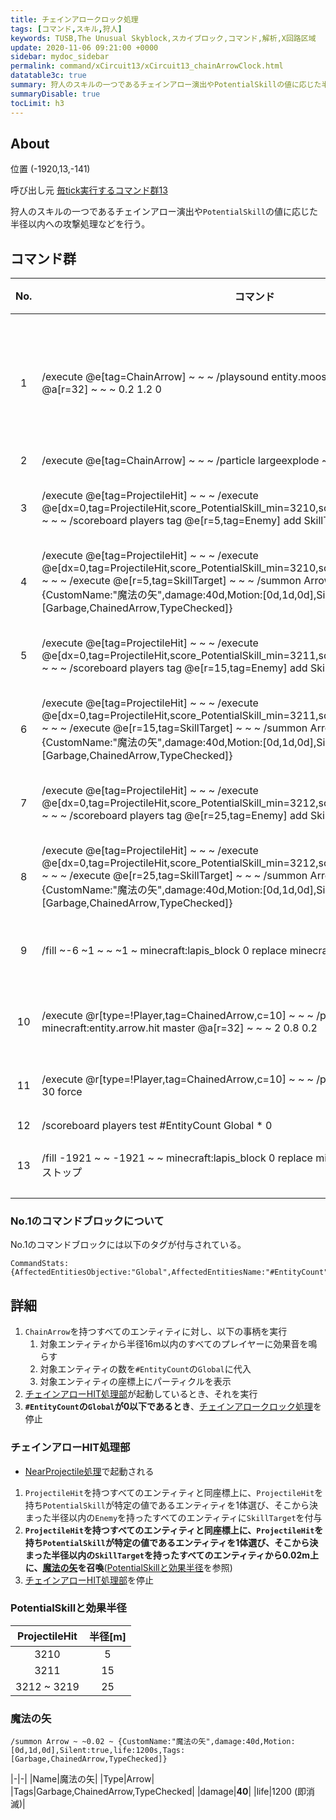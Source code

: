 ```yaml
---
title: チェインアロークロック処理
tags: [コマンド,スキル,狩人]
keywords: TUSB,The Unusual Skyblock,スカイブロック,コマンド,解析,X回路区域
update: 2020-11-06 09:21:00 +0000
sidebar: mydoc_sidebar
permalink: command/xCircuit13/xCircuit13_chainArrowClock.html
datatable3c: true
summary: 狩人のスキルの一つであるチェインアロー演出やPotentialSkillの値に応じた半径以内への攻撃処理などを行う。
summaryDisable: true
tocLimit: h3
---
```


## About

<span class="tagYellow">位置</span> (-1920,13,-141)

<span class="tagBlack">呼び出し元</span> [毎tick実行するコマンド群13]({{site.baseurl}}/command/xCircuit13/xCircuit13_command.html)

狩人のスキルの一つであるチェインアロー演出や`PotentialSkill`の値に応じた半径以内への攻撃処理などを行う。

## コマンド群

<div class="datatable3c-begin"></div>

|No.|コマンド|状態|
|:-:|-|-|
|1|/execute @e[tag=ChainArrow] ~ ~ ~ /playsound entity.mooshroom.shear master @a[r=32] ~ ~ ~ 0.2 1.2 0|リピート<br>動力が必要|
|2|/execute @e[tag=ChainArrow] ~ ~ ~ /particle largeexplode ~ ~-0.3 ~ 0 0 0 0 1 force|
|3|/execute @e[tag=ProjectileHit] ~ ~ ~ /execute @e[dx=0,tag=ProjectileHit,score_PotentialSkill_min=3210,score_PotentialSkill=3210,c=1] ~ ~ ~ /scoreboard players tag @e[r=5,tag=Enemy] add SkillTarget|動力が必要|
|4|/execute @e[tag=ProjectileHit] ~ ~ ~ /execute @e[dx=0,tag=ProjectileHit,score_PotentialSkill_min=3210,score_PotentialSkill=3210,c=1] ~ ~ ~ /execute @e[r=5,tag=SkillTarget] ~ ~ ~ /summon Arrow ~ ~0.02 ~ {CustomName:"魔法の矢",damage:40d,Motion:[0d,1d,0d],Silent:true,life:1200s,Tags:[Garbage,ChainedArrow,TypeChecked]}|条件付き|
|5|/execute @e[tag=ProjectileHit] ~ ~ ~ /execute @e[dx=0,tag=ProjectileHit,score_PotentialSkill_min=3211,score_PotentialSkill=3211,c=1] ~ ~ ~ /scoreboard players tag @e[r=15,tag=Enemy] add SkillTarget|動力が必要|
|6|/execute @e[tag=ProjectileHit] ~ ~ ~ /execute @e[dx=0,tag=ProjectileHit,score_PotentialSkill_min=3211,score_PotentialSkill=3211,c=1] ~ ~ ~ /execute @e[r=15,tag=SkillTarget] ~ ~ ~ /summon Arrow ~ ~0.02 ~ {CustomName:"魔法の矢",damage:40d,Motion:[0d,1d,0d],Silent:true,life:1200s,Tags:[Garbage,ChainedArrow,TypeChecked]}|条件付き|
|7|/execute @e[tag=ProjectileHit] ~ ~ ~ /execute @e[dx=0,tag=ProjectileHit,score_PotentialSkill_min=3212,score_PotentialSkill=3219,c=1] ~ ~ ~ /scoreboard players tag @e[r=25,tag=Enemy] add SkillTarget|動力が必要|
|8|/execute @e[tag=ProjectileHit] ~ ~ ~ /execute @e[dx=0,tag=ProjectileHit,score_PotentialSkill_min=3212,score_PotentialSkill=3219,c=1] ~ ~ ~ /execute @e[r=25,tag=SkillTarget] ~ ~ ~ /summon Arrow ~ ~0.02 ~ {CustomName:"魔法の矢",damage:40d,Motion:[0d,1d,0d],Silent:true,life:1200s,Tags:[Garbage,ChainedArrow,TypeChecked]}|条件付き|
|9|/fill ~-6 ~1 ~ ~ ~1 ~ minecraft:lapis_block 0 replace minecraft:redstone_block 0|動力が必要|
|10|/execute @r[type=!Player,tag=ChainedArrow,c=10] ~ ~ ~ /playsound minecraft:entity.arrow.hit master @a[r=32] ~ ~ ~ 2 0.8 0.2|条件付き|
|11|/execute @r[type=!Player,tag=ChainedArrow,c=10] ~ ~ ~ /particle crit ~ ~1 ~ 1 1 1 0.1 30 force|条件付き|
|12|/scoreboard players test #EntityCount Global * 0|
|13|/fill -1921 ~ ~ -1921 ~ ~ minecraft:lapis_block 0 replace minecraft:redstone_block 0 ###ストップ|条件付き|

<div class="datatable3c-end"></div>

### No.1のコマンドブロックについて

No.1のコマンドブロックには以下のタグが付与されている。

```mcfunction
CommandStats:{AffectedEntitiesObjective:"Global",AffectedEntitiesName:"#EntityCount"}
```

## 詳細

1. `ChainArrow`を持つすべてのエンティティに対し、以下の事柄を実行
   1. 対象エンティティから半径16m以内のすべてのプレイヤーに効果音を鳴らす
   2. 対象エンティティの数を`#EntityCount`の`Global`に代入
   3. 対象エンティティの座標上にパーティクルを表示
2. [チェインアローHIT処理部](#チェインアローhit処理部)が起動しているとき、それを実行
3. **`#EntityCount`の`Global`が0以下であるとき**、[チェインアロークロック処理]({{site.baseurl}}/command/xCircuit13/xCircuit13_chainArrowClock.html)を停止

### チェインアローHIT処理部

- [NearProjectile処理]({{site.baseurl}}/command/xCircuit12/xCircuit12_nearProjectileProcessing.html)で起動される

1. `ProjectileHit`を持つすべてのエンティティと同座標上に、`ProjectileHit`を持ち`PotentialSkill`が特定の値であるエンティティを1体選び、そこから決まった半径以内の`Enemy`を持ったすべてのエンティティに`SkillTarget`を付与
2. **`ProjectileHit`を持つすべてのエンティティと同座標上に、`ProjectileHit`を持ち`PotentialSkill`が特定の値であるエンティティを1体選び、そこから決まった半径以内の`SkillTarget`を持ったすべてのエンティティから0.02m上に、[魔法の矢](#魔法の矢)を召喚**([PotentialSkillと効果半径](#potentialskillと効果半径)を参照)
3. [チェインアローHIT処理部](#チェインアローhit処理部)を停止

### PotentialSkillと効果半径

|ProjectileHit|半径[m]|
|:-:|:-:|
|3210|5|
|3211|15|
|3212 ~ 3219|25|

### 魔法の矢

```mcfunction
/summon Arrow ~ ~0.02 ~ {CustomName:"魔法の矢",damage:40d,Motion:[0d,1d,0d],Silent:true,life:1200s,Tags:[Garbage,ChainedArrow,TypeChecked]}
```

|-|-|
|Name|魔法の矢|
|Type|Arrow|
|Tags|Garbage,ChainedArrow,TypeChecked|
|damage|**40**|
|life|1200 (即消滅)|
